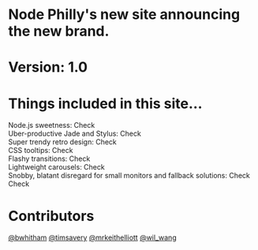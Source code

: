 <h1>Node Philly's new site announcing the new brand.</h1>
<h1>Version: 1.0</h1>

<h1>Things included in this site…</h1>

Node.js sweetness: Check<br>
Uber-productive Jade and Stylus: Check<br>
Super trendy retro design: Check<br>
CSS tooltips: Check<br>
Flashy transitions: Check<br>
Lightweight carousels: Check<br>
Snobby, blatant disregard for small monitors and fallback solutions: Check Check<br>

<h1>Contributors</h1>
<a href="http://www.twitter.com/bwhitham" target="_blank">@bwhitham</a>
<a href="http://www.twitter.com/timsavery" target="_blank">@timsavery</a>
<a href="http://www.twitter.com/mrkeithelliott" target="_blank">@mrkeithelliott</a>
<a href="http://www.twitter.com/wil_wang" target="_blank">@wil_wang</a>